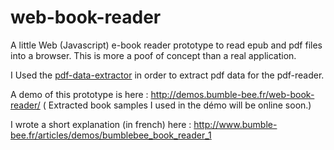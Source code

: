 web-book-reader
===============

A little Web (Javascript) e-book reader prototype to read epub and pdf files into a browser. This is more a poof of concept than a real application.

I Used the [pdf-data-extractor](https://github.com/bumblebeefr/pdf-data-extractor) in order to extract pdf data for the pdf-reader.


A demo of this prototype is here : http://demos.bumble-bee.fr/web-book-reader/ (
Extracted book samples I used in the démo will be online soon.)

I wrote a short explanation (in french) here : http://www.bumble-bee.fr/articles/demos/bumblebee_book_reader_1
